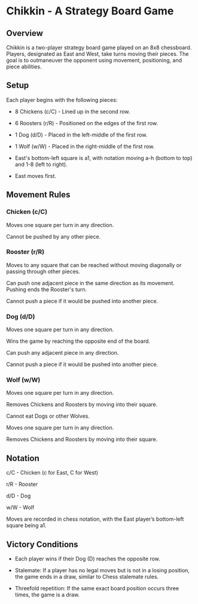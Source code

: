 # Chikkin - A Strategy Board Game

## Overview

Chikkin is a two-player strategy board game played on an 8x8 chessboard. Players, designated as East and West, take turns moving their pieces. The goal is to outmaneuver the opponent using movement, positioning, and piece abilities.

## Setup

Each player begins with the following pieces:

- 8 Chickens (c/C) - Lined up in the second row.

- 6 Roosters (r/R) - Positioned on the edges of the first row.

-  1 Dog (d/D) - Placed in the left-middle of the first row.

- 1 Wolf (w/W) - Placed in the right-middle of the first row.

- East's bottom-left square is a1, with notation moving a-h (bottom to top) and 1-8 (left to right).

- East moves first.

## Movement Rules

### Chicken (c/C)

Moves one square per turn in any direction.

Cannot be pushed by any other piece.

### Rooster (r/R)

Moves to any square that can be reached without moving diagonally or passing through other pieces.

Can push one adjacent piece in the same direction as its movement. Pushing ends the Rooster's turn.

Cannot push a piece if it would be pushed into another piece.

### Dog (d/D)

Moves one square per turn in any direction.

Wins the game by reaching the opposite end of the board.

Can push any adjacent piece in any direction.

Cannot push a piece if it would be pushed into another piece.

### Wolf (w/W)

Moves one square per turn in any direction.

Removes Chickens and Roosters by moving into their square.

Cannot eat Dogs or other Wolves.

Moves one square per turn in any direction.

Removes Chickens and Roosters by moving into their square.

## Notation

c/C - Chicken (c for East, C for West)

r/R - Rooster

d/D - Dog

w/W - Wolf

Moves are recorded in chess notation, with the East player’s bottom-left square being a1.

## Victory Conditions

- Each player wins if their Dog (D) reaches the opposite row.

- Stalemate: If a player has no legal moves but is not in a losing position, the game ends in a draw, similar to Chess stalemate rules.

- Threefold repetition: If the same exact board position occurs three times, the game is a draw.

